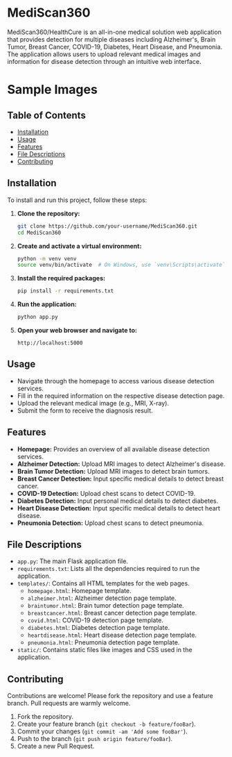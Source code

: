 # MediScan360

MediScan360/HealthCure is an all-in-one medical solution web application that provides detection for multiple diseases including Alzheimer's, Brain Tumor, Breast Cancer, COVID-19, Diabetes, Heart Disease, and Pneumonia. The application allows users to upload relevant medical images and information for disease detection through an intuitive web interface.
# Sample Images

## Table of Contents

- [Installation](#installation)
- [Usage](#usage)
- [Features](#features)
- [File Descriptions](#file-descriptions)
- [Contributing](#contributing)

## Installation

To install and run this project, follow these steps:

1. **Clone the repository:**

    ```bash
    git clone https://github.com/your-username/MediScan360.git
    cd MediScan360
    ```

2. **Create and activate a virtual environment:**

    ```bash
    python -m venv venv
    source venv/bin/activate  # On Windows, use `venv\Scripts\activate`
    ```

3. **Install the required packages:**

    ```bash
    pip install -r requirements.txt
    ```

4. **Run the application:**

    ```bash
    python app.py
    ```

5. **Open your web browser and navigate to:**

    ```
    http://localhost:5000
    ```

## Usage

- Navigate through the homepage to access various disease detection services.
- Fill in the required information on the respective disease detection page.
- Upload the relevant medical image (e.g., MRI, X-ray).
- Submit the form to receive the diagnosis result.

## Features

- **Homepage:** Provides an overview of all available disease detection services.
- **Alzheimer Detection:** Upload MRI images to detect Alzheimer's disease.
- **Brain Tumor Detection:** Upload MRI images to detect brain tumors.
- **Breast Cancer Detection:** Input specific medical details to detect breast cancer.
- **COVID-19 Detection:** Upload chest scans to detect COVID-19.
- **Diabetes Detection:** Input personal medical details to detect diabetes.
- **Heart Disease Detection:** Input specific medical details to detect heart disease.
- **Pneumonia Detection:** Upload chest scans to detect pneumonia.

## File Descriptions

- `app.py`: The main Flask application file.
- `requirements.txt`: Lists all the dependencies required to run the application.
- `templates/`: Contains all HTML templates for the web pages.
  - `homepage.html`: Homepage template.
  - `alzheimer.html`: Alzheimer detection page template.
  - `braintumor.html`: Brain tumor detection page template.
  - `breastcancer.html`: Breast cancer detection page template.
  - `covid.html`: COVID-19 detection page template.
  - `diabetes.html`: Diabetes detection page template.
  - `heartdisease.html`: Heart disease detection page template.
  - `pneumonia.html`: Pneumonia detection page template.
- `static/`: Contains static files like images and CSS used in the application.

## Contributing

Contributions are welcome! Please fork the repository and use a feature branch. Pull requests are warmly welcome.

1. Fork the repository.
2. Create your feature branch (`git checkout -b feature/fooBar`).
3. Commit your changes (`git commit -am 'Add some fooBar'`).
4. Push to the branch (`git push origin feature/fooBar`).
5. Create a new Pull Request.
